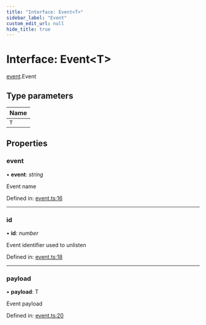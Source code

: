 ```yaml
---
title: "Interface: Event<T>"
sidebar_label: "Event"
custom_edit_url: null
hide_title: true
---
```


# Interface: Event<T\>

[event](../modules/event.md).Event

## Type parameters

Name |
:------ |
`T` |

## Properties

### event

• **event**: *string*

Event name

Defined in: [event.ts:16](https://github.com/tauri-apps/tauri/blob/a68b4ee8/tooling/api/src/event.ts#L16)

___

### id

• **id**: *number*

Event identifier used to unlisten

Defined in: [event.ts:18](https://github.com/tauri-apps/tauri/blob/a68b4ee8/tooling/api/src/event.ts#L18)

___

### payload

• **payload**: T

Event payload

Defined in: [event.ts:20](https://github.com/tauri-apps/tauri/blob/a68b4ee8/tooling/api/src/event.ts#L20)
